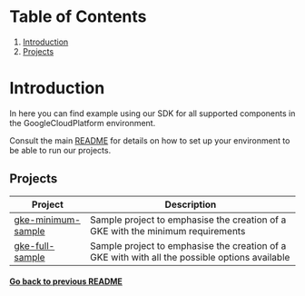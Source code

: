 # Table of Contents
1. [Introduction](#introduction)
2. [Projects](#projects)
# Introduction

In here you can find example using our SDK for all supported components in the GoogleCloudPlatform environment.

Consult the main [README](../README.md) for details on how to set up your environment to be able to run our projects.

## Projects

| Project                                                                 	| Description                                                                                              	|
|-------------------------------------------------------------------------	|---------------------------------------------------------------------------------------------------------- |
| [ gke-minimum-sample ]( ./gke-minimum-sample/ )                          	| Sample project to emphasise the creation of a GKE with the minimum requirements                         	|
| [ gke-full-sample ]( ./gke-full-sample/ )                               	| Sample project to emphasise the creation of a GKE with with all the possible options available           	|

#### [Go back to previous README](../README.md)